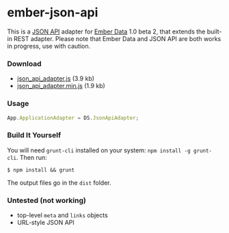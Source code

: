 # ember-json-api

This is a [JSON API](http://jsonapi.org) adapter for [Ember Data](http://github.com/emberjs/data) 1.0 beta 2, that extends the built-in REST adapter. Please note that Ember Data and JSON API are both works in progress, use with caution.

### Download
- [json_api_adapter.js](http://raw.github.com/daliwali/ember-json-api/master/dist/json_api_adapter.js) (3.9 kb)
- [json_api_adapter.min.js](http://raw.github.com/daliwali/ember-json-api/master/dist/json_api_adapter.min.js) (1.9 kb)

### Usage
```javascript
App.ApplicationAdapter = DS.JsonApiAdapter;
```

### Build It Yourself

You will need `grunt-cli` installed on your system: `npm install -g grunt-cli`. Then run:

```
$ npm install && grunt
```

The output files go in the `dist` folder.

### Untested (not working)
- top-level `meta` and `links` objects
- URL-style JSON API
